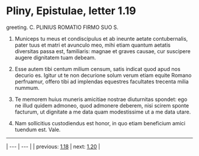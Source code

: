 # Pliny, Epistulae, letter 1.19

greeting. C. PLINIUS ROMATIO FIRMO SUO S.



1. Municeps tu meus et condiscipulus et ab ineunte aetate contubernalis, pater tuus et matri et avunculo meo, mihi etiam quantum aetatis diversitas passa est, familiaris: magnae et graves causae, cur suscipere augere dignitatem tuam debeam.



2. Esse autem tibi centum milium censum, satis indicat quod apud nos decurio es. Igitur ut te non decurione solum verum etiam equite Romano perfruamur, offero tibi ad implendas equestres facultates trecenta milia nummum.



3. Te memorem huius muneris amicitiae nostrae diuturnitas spondet: ego ne illud quidem admoneo, quod admonere deberem, nisi scirem sponte facturum, ut dignitate a me data quam modestissime ut a me data utare.



4. Nam sollicitius custodiendus est honor, in quo etiam beneficium amici tuendum est. Vale.



---

| --- | --- |
| previous: [1.18](../1.18/) | next: [1.20](../1.20/) |
